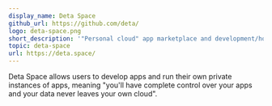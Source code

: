 ```yaml
---
display_name: Deta Space
github_url: https://github.com/deta/
logo: deta-space.png
short_description: '"Personal cloud" app marketplace and development/hosting platform.'
topic: deta-space
url: https://deta.space/
---
```

Deta Space allows users to develop apps and run their own private instances of apps, meaning "you'll have complete control over your apps and your data never leaves your own cloud".
